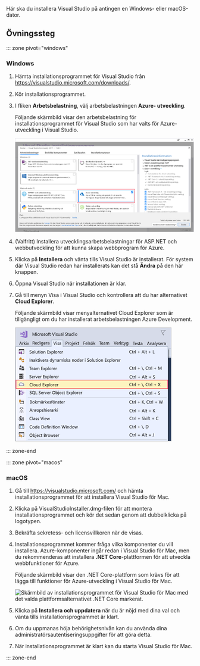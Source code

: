 Här ska du installera Visual Studio på antingen en Windows- eller macOS-dator.

## <a name="exercise-steps"></a>Övningssteg

::: zone pivot="windows"

### <a name="windows"></a>Windows

1. Hämta installationsprogrammet för Visual Studio från https://visualstudio.microsoft.com/downloads/.

1. Kör installationsprogrammet.

1. I fliken **Arbetsbelastning**, välj arbetsbelastningen **Azure- utveckling**.

    Följande skärmbild visar den arbetsbelastning för installationsprogrammet för Visual Studio som har valts för Azure-utveckling i Visual Studio.

    ![Skärmbild av installationsprogrammet för Visual Studio med arbetsbelastningen Azure Development markerad.](../media/5-select-azure-workload.png)

1. (Valfritt) Installera utvecklingsarbetsbelastningar för ASP.NET och webbutveckling för att kunna skapa webbprogram för Azure.

1. Klicka på **Installera** och vänta tills Visual Studio är installerat. För system där Visual Studio redan har installerats kan det stå **Ändra** på den här knappen.

1. Öppna Visual Studio när installationen är klar.

1. Gå till menyn Visa i Visual Studio och kontrollera att du har alternativet **Cloud Explorer**.

    Följande skärmbild visar menyalternativet Cloud Explorer som är tillgängligt om du har installerat arbetsbelastningen Azure Development.

    ![Skärmbild av menyn Visa i Visual Studio med menyalternativet Cloud Explorer markerat.](../media/5-verify-cloud-explorer.png)

::: zone-end

::: zone pivot="macos"

### <a name="macos"></a>macOS

1. Gå till https://visualstudio.microsoft.com/ och hämta installationsprogrammet för att installera Visual Studio för Mac.

1. Klicka på VisualStudioInstaller.dmg-filen för att montera installationsprogrammet och kör det sedan genom att dubbelklicka på logotypen.

1. Bekräfta sekretess- och licensvillkoren när de visas.

1. Installationsprogrammet kommer fråga vilka komponenter du vill installera. Azure-komponenter ingår redan i Visual Studio för Mac, men du rekommenderas att installera **.NET Core**-plattformen för att utveckla webbfunktioner för Azure.

    Följande skärmbild visar den .NET Core-plattform som krävs för att lägga till funktioner för Azure-utveckling i Visual Studio för Mac.

    ![Skärmbild av installationsprogrammet för Visual Studio för Mac med det valda plattformsalternativet .NET Core markerat.](../media/5-vsmac-install-net-core.png)

1. Klicka på **Installera och uppdatera** när du är nöjd med dina val och vänta tills installationsprogrammet är klart.

1. Om du uppmanas höja behörighetsnivån kan du använda dina administratörsautentiseringsuppgifter för att göra detta.

1. När installationsprogrammet är klart kan du starta Visual Studio för Mac.

::: zone-end